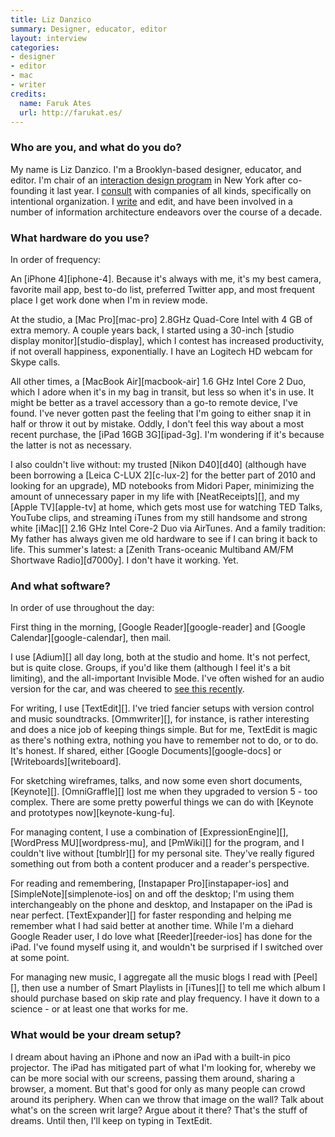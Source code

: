 ```yaml
---
title: Liz Danzico
summary: Designer, educator, editor
layout: interview
categories:
- designer
- editor
- mac
- writer
credits:
  name: Faruk Ates
  url: http://farukat.es/
---
```


### Who are you, and what do you do?

My name is Liz Danzico. I'm a Brooklyn-based designer, educator, and editor. I'm chair of an [interaction design program](http://interactiondesign.sva.edu/ "The Interaction Design program at SVA.") in New York after co-founding it last year. I [consult](http://dis.bobulate.com/work/ "Liz's consulting work.") with companies of all kinds, specifically on intentional organization. I [write](http://bobulate.com/ "Liz's weblog.") and edit, and have been involved in a number of information architecture endeavors over the course of a decade.

### What hardware do you use?

In order of frequency:

An [iPhone 4][iphone-4]. Because it's always with me, it's my best camera, favorite mail app, best to-do list, preferred Twitter app, and most frequent place I get work done when I'm in review mode.

At the studio, a [Mac Pro][mac-pro] 2.8GHz Quad-Core Intel with 4 GB of extra memory. A couple years back, I started using a 30-inch [studio display monitor][studio-display], which I contest has increased productivity, if not overall happiness, exponentially. I have an Logitech HD webcam for Skype calls.

All other times, a [MacBook Air][macbook-air] 1.6 GHz Intel Core 2 Duo, which I adore when it's in my bag in transit, but less so when it's in use. It might be better as a travel accessory than a go-to remote device, I've found. I've never gotten past the feeling that I'm going to either snap it in half or throw it out by mistake. Oddly, I don't feel this way about a most recent purchase, the [iPad 16GB 3G][ipad-3g]. I'm wondering if it's because the latter is not as necessary.

I also couldn't live without: my trusted [Nikon D40][d40] (although have been borrowing a [Leica C-LUX 2][c-lux-2] for the better part of 2010 and looking for an upgrade), MD notebooks from Midori Paper, minimizing the amount of unnecessary paper in my life with [NeatReceipts][], and my [Apple TV][apple-tv] at home, which gets most use for watching TED Talks, YouTube clips, and streaming iTunes from my still handsome and strong white [iMac][] 2.16 GHz Intel Core-2 Duo via AirTunes. And a family tradition: My father has always given me old hardware to see if I can bring it back to life. This summer's latest: a [Zenith Trans-oceanic Multiband AM/FM Shortwave Radio][d7000y]. I don't have it working. Yet.

### And what software?

In order of use throughout the day:

First thing in the morning, [Google Reader][google-reader] and [Google Calendar][google-calendar], then mail.

I use [Adium][] all day long, both at the studio and home. It's not perfect, but is quite close. Groups, if you'd like them (although I feel it's a bit limiting), and the all-important Invisible Mode. I've often wished for an audio version for the car, and was cheered to [see this recently](http://www.dailymail.co.uk/sciencetech/article-1297065/New-hands-free-technology-lets-motorists-use-Twitter-driving.html?ITO=1490 "A Daily Mail article about hands-free tweeting while in a car.").

For writing, I use [TextEdit][]. I've tried fancier setups with version control and music soundtracks. [Ommwriter][], for instance, is rather interesting and does a nice job of keeping things simple. But for me, TextEdit is magic as there's nothing extra, nothing you have to remember not to do, or to do. It's honest. If shared, either [Google Documents][google-docs] or [Writeboards][writeboard].

For sketching wireframes, talks, and now some even short documents, [Keynote][]. [OmniGraffle][] lost me when they upgraded to version 5 - too complex. There are some pretty powerful things we can do with [Keynote and prototypes now][keynote-kung-fu].

For managing content, I use a combination of [ExpressionEngine][], [WordPress MU][wordpress-mu], and [PmWiki][] for the program, and I couldn't live without [tumblr][] for my personal site. They've really figured something out from both a content producer and a reader's perspective.

For reading and remembering, [Instapaper Pro][instapaper-ios] and [SimpleNote][simplenote-ios] on and off the desktop; I'm using them interchangeably on the phone and desktop, and Instapaper on the iPad is near perfect. [TextExpander][] for faster responding and helping me remember what I had said better at another time. While I'm a diehard Google Reader user, I do love what [Reeder][reeder-ios] has done for the iPad. I've found myself using it, and wouldn't be surprised if I switched over at some point.

For managing new music, I aggregate all the music blogs I read with [Peel][], then use a number of Smart Playlists in [iTunes][] to tell me which album I should purchase based on skip rate and play frequency. I have it down to a science - or at least one that works for me.

### What would be your dream setup?

I dream about having an iPhone and now an iPad with a built-in pico projector. The iPad has mitigated part of what I'm looking for, whereby we can be more social with our screens, passing them around, sharing a browser, a moment. But that's good for only as many people can crowd around its periphery. When can we throw that image on the wall? Talk about what's on the screen writ large? Argue about it there? That's the stuff of dreams. Until then, I'll keep on typing in TextEdit.